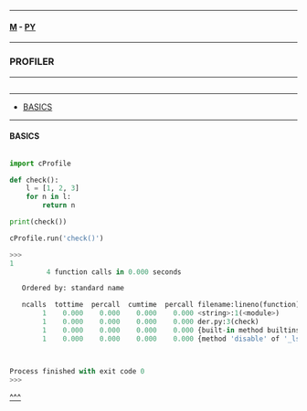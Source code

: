 
---

#### [M](https://github.com/ttltrk/TTT/blob/master/menu.md) - [PY](https://github.com/ttltrk/TTT/blob/master/PY/PY.md)

---

### PROFILER

---

```

```

---

* [BASICS](#BASICS)

---

#### BASICS

```

```

```py
import cProfile

def check():
    l = [1, 2, 3]
    for n in l:
        return n

print(check())

cProfile.run('check()')

>>>
1
         4 function calls in 0.000 seconds

   Ordered by: standard name

   ncalls  tottime  percall  cumtime  percall filename:lineno(function)
        1    0.000    0.000    0.000    0.000 <string>:1(<module>)
        1    0.000    0.000    0.000    0.000 der.py:3(check)
        1    0.000    0.000    0.000    0.000 {built-in method builtins.exec}
        1    0.000    0.000    0.000    0.000 {method 'disable' of '_lsprof.Profiler' objects}



Process finished with exit code 0
>>>
```

[^^^](#PROFILER)

